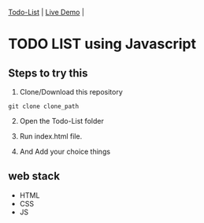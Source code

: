 [Todo-List](https://github.com/Ayush7614/Hacking-Scripts/tree/main/Javascript/Todo-List)                                         | [Live Demo](https://50projects50days.com/projects/notes-app/)                     |


# TODO LIST using Javascript

## Steps to try this

1. Clone/Download this repository
```
git clone clone_path

```
2. Open the Todo-List folder

3. Run index.html file.

4. And Add your choice things

## web stack
- HTML
- CSS
- JS
